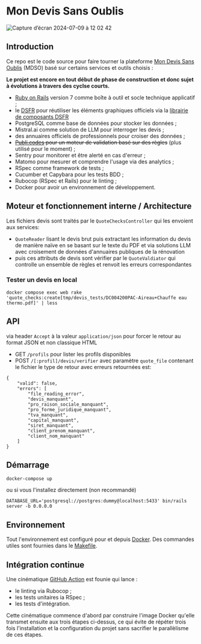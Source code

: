 # Mon Devis Sans Oublis

![Capture d’écran 2024-07-09 à 12 02 42](https://github.com/betagouv/rails-template/assets/107635/51592c9e-3f74-4384-9561-354c7085b16b)

## Introduction

Ce repo est le code source pour faire tourner la plateforme [Mon Devis Sans Oublis](https://mon-devis-sans-oublis.beta.gouv.fr/) (MDSO) basé sur certains services et outils choisis :

**Le projet est encore en tout début de phase de construction et donc sujet à évolutions à travers des cyclse courts.**

* [Ruby on Rails](https://rubyonrails.org/) version 7 comme boîte à outil et socle technique applicatif ;
* le [DSFR](https://www.systeme-de-design.gouv.fr/) pour réutiliser les éléments graphiques officiels via la [librairie de
composants DSFR](https://github.com/betagouv/dsfr-view-components)
* PostgreSQL comme base de données pour stocker les données ;
* Mistral.ai comme solution de LLM pour interroger les devis ;
* des annuaires officiels de professionnels pour croiser des données ;
* ~~[Publi.codes](https://publi.codes/) pour un moteur de validation basé sur des règles~~ (plus utilisé pour le moment) ;
* Sentry pour monitorer et être alerté en cas d'erreur ;
* Matomo pour mesurer et comprendre l'usage via des analytics ;
* RSpec comme framework de tests ;
* Cucumber et Capybara pour les tests BDD ;
* Rubocop (RSpec et Rails) pour le linting ;
* Docker pour avoir un environnement de développement.

## Moteur et fonctionnement interne / Architecture

Les fichiers devis sont traités par le `QuoteChecksController` qui les envoient aux services:

- `QuoteReader` lisant le devis brut puis extractant les information du devis de manière naïve en se basant sur le texte du PDF et via solutions LLM avec croisement de données d'annuaires publiques de la rénovation
- puis ces attributs de devis sont vérifier par le `QuoteValdiator` qui controlle un ensemble de règles et renvoit les erreurs correspondantes

### Tester un devis en local

`docker compose exec web rake 'quote_checks:create[tmp/devis_tests/DC004200PAC-Aireau+Chauffe eau thermo.pdf]' | less`

## API

via header `Accept` à la valeur `application/json` pour forcer le retour au format JSON et non classique HTML

- GET `/profils` pour lister les profils disponibles
- POST `/[:profil]/devis/verifier` avec paramètre `quote_file` contenant le fichier
le type de retour avec erreurs retournées est:
```
{
    "valid": false,
    "errors": [
        "file_reading_error",
        "devis_manquant",
        "pro_raison_sociale_manquant",
        "pro_forme_juridique_manquant",
        "tva_manquant",
        "capital_manquant",
        "siret_manquant",
        "client_prenom_manquant",
        "client_nom_manquant"
    ]
}
``` 

## Démarrage

```shell
docker-compose up
```

ou si vous l'installez directement (non recommandé)

```shell
DATABASE_URL='postgresql://postgres:dummy@localhost:5433' bin/rails server -b 0.0.0.0
```

## Environnement

Tout l'environnement est configuré pour et depuis [Docker](https://www.docker.com/). Des
commandes utiles sont fournies dans le [Makefile](./Makefile).

## Intégration continue

Une cinématique [GitHub Action](https://github.com/betagouv/mondevissansoublis/tree/main/.github/workflows) est founie qui lance :

- le linting via Rubocop ;
- les tests unitaires ia RSpec ;
- les tests d'intégration.

Cette cinématique commence d'abord par construire l'image Docker
qu'elle transmet ensuite aux trois étapes ci-dessus, ce qui évite de
répéter trois fois l'installation et la configuration du projet sans
sacrifier le parallèlisme de ces étapes.
